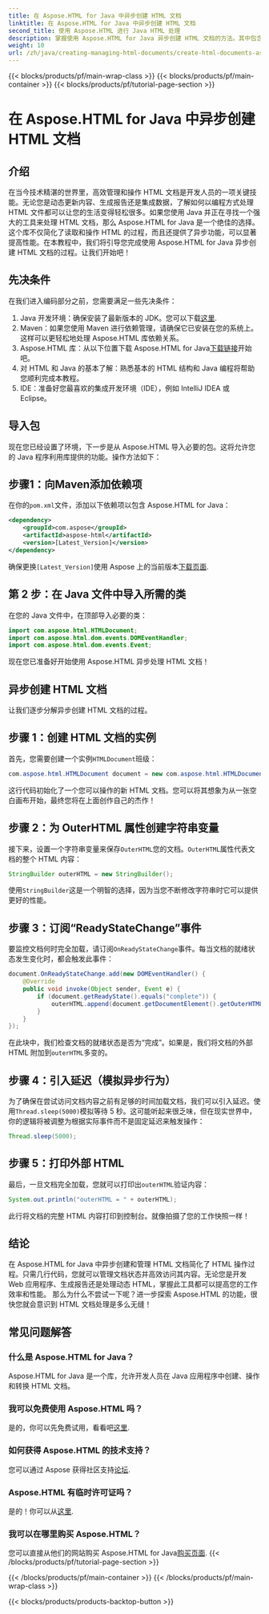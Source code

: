 ```yaml
---
title: 在 Aspose.HTML for Java 中异步创建 HTML 文档
linktitle: 在 Aspose.HTML for Java 中异步创建 HTML 文档
second_title: 使用 Aspose.HTML 进行 Java HTML 处理
description: 掌握使用 Aspose.HTML for Java 异步创建 HTML 文档的方法。其中包含分步指南、提示和常见问题解答，可帮助您快速学习。
weight: 10
url: /zh/java/creating-managing-html-documents/create-html-documents-async/
---
```


{{< blocks/products/pf/main-wrap-class >}}
{{< blocks/products/pf/main-container >}}
{{< blocks/products/pf/tutorial-page-section >}}

# 在 Aspose.HTML for Java 中异步创建 HTML 文档

## 介绍
在当今技术精湛的世界里，高效管理和操作 HTML 文档是开发人员的一项关键技能。无论您是动态更新内容、生成报告还是集成数据，了解如何以编程方式处理 HTML 文件都可以让您的生活变得轻松很多。如果您使用 Java 并正在寻找一个强大的工具来处理 HTML 文档，那么 Aspose.HTML for Java 是一个绝佳的选择。这个库不仅简化了读取和操作 HTML 的过程，而且还提供了异步功能，可以显著提高性能。在本教程中，我们将引导您完成使用 Aspose.HTML for Java 异步创建 HTML 文档的过程。让我们开始吧！
## 先决条件
在我们进入编码部分之前，您需要满足一些先决条件：
1.  Java 开发环境：确保安装了最新版本的 JDK。您可以下载[这里](https://www.oracle.com/java/technologies/javase-jdk11-downloads.html).
2. Maven：如果您使用 Maven 进行依赖管理，请确保它已安装在您的系统上。这样可以更轻松地处理 Aspose.HTML 库依赖关系。
3.  Aspose.HTML 库：从以下位置下载 Aspose.HTML for Java[下载链接](https://releases.aspose.com/html/java/)开始吧。
4. 对 HTML 和 Java 的基本了解：熟悉基本的 HTML 结构和 Java 编程将帮助您顺利完成本教程。
5. IDE：准备好您最喜欢的集成开发环境（IDE），例如 IntelliJ IDEA 或 Eclipse。
## 导入包
现在您已经设置了环境，下一步是从 Aspose.HTML 导入必要的包。这将允许您的 Java 程序利用库提供的功能。操作方法如下：
## 步骤1：向Maven添加依赖项
在你的`pom.xml`文件，添加以下依赖项以包含 Aspose.HTML for Java：
```xml
<dependency>
    <groupId>com.aspose</groupId>
    <artifactId>aspose-html</artifactId>
    <version>[Latest_Version]</version>
</dependency>
```
确保更换`[Latest_Version]`使用 Aspose 上的当前版本[下载页面](https://releases.aspose.com/html/java/).
## 第 2 步：在 Java 文件中导入所需的类
在您的 Java 文件中，在顶部导入必要的类：
```java
import com.aspose.html.HTMLDocument;
import com.aspose.html.dom.events.DOMEventHandler;
import com.aspose.html.dom.events.Event;
```
现在您已准备好开始使用 Aspose.HTML 异步处理 HTML 文档！
## 异步创建 HTML 文档
让我们逐步分解异步创建 HTML 文档的过程。
## 步骤 1：创建 HTML 文档的实例
首先，您需要创建一个实例`HTMLDocument`班级：
```java
com.aspose.html.HTMLDocument document = new com.aspose.html.HTMLDocument();
```
这行代码初始化了一个您可以操作的新 HTML 文档。您可以将其想象为从一张空白画布开始，最终您将在上面创作自己的杰作！
## 步骤 2：为 OuterHTML 属性创建字符串变量
接下来，设置一个字符串变量来保存`OuterHTML`您的文档。`OuterHTML`属性代表文档的整个 HTML 内容：
```java
StringBuilder outerHTML = new StringBuilder();
```
使用`StringBuilder`这是一个明智的选择，因为当您不断修改字符串时它可以提供更好的性能。
## 步骤 3：订阅“ReadyStateChange”事件
要监控文档何时完全加载，请订阅`OnReadyStateChange`事件。每当文档的就绪状态发生变化时，都会触发此事件：
```java
document.OnReadyStateChange.add(new DOMEventHandler() {
    @Override
    public void invoke(Object sender, Event e) {
        if (document.getReadyState().equals("complete")) {
            outerHTML.append(document.getDocumentElement().getOuterHTML());
        }
    }
});
```
在此块中，我们检查文档的就绪状态是否为“完成”。如果是，我们将文档的外部 HTML 附加到`outerHTML`多变的。 
## 步骤 4：引入延迟（模拟异步行为）
为了确保在尝试访问文档内容之前有足够的时间加载文档，我们可以引入延迟。使用`Thread.sleep(5000)`模拟等待 5 秒。这可能听起来很乏味，但在现实世界中，你的逻辑将被调整为根据实际事件而不是固定延迟来触发操作：
```java
Thread.sleep(5000);
```
## 步骤 5：打印外部 HTML
最后，一旦文档完全加载，您就可以打印出`outerHTML`验证内容：
```java
System.out.println("outerHTML = " + outerHTML);
```
此行将文档的完整 HTML 内容打印到控制台。就像拍摄了您的工作快照一样！
## 结论
在 Aspose.HTML for Java 中异步创建和管理 HTML 文档简化了 HTML 操作过程。只需几行代码，您就可以管理文档状态并高效访问其内容。无论您是开发 Web 应用程序、生成报告还是处理动态 HTML，掌握此工具都可以提高您的工作效率和性能。
那么为什么不尝试一下呢？进一步探索 Aspose.HTML 的功能，很快您就会意识到 HTML 文档处理是多么无缝！
## 常见问题解答
### 什么是 Aspose.HTML for Java？
Aspose.HTML for Java 是一个库，允许开发人员在 Java 应用程序中创建、操作和转换 HTML 文档。
### 我可以免费使用 Aspose.HTML 吗？
是的，你可以先免费试用，看看吧[这里](https://releases.aspose.com/).
### 如何获得 Aspose.HTML 的技术支持？
您可以通过 Aspose 获得社区支持[论坛](https://forum.aspose.com/c/html/29).
### Aspose.HTML 有临时许可证吗？
是的！你可以从[这里](https://purchase.aspose.com/temporary-license/).
### 我可以在哪里购买 Aspose.HTML？
您可以直接从他们的网站购买 Aspose.HTML for Java[购买页面](https://purchase.aspose.com/buy).
{{< /blocks/products/pf/tutorial-page-section >}}

{{< /blocks/products/pf/main-container >}}
{{< /blocks/products/pf/main-wrap-class >}}

{{< blocks/products/products-backtop-button >}}
